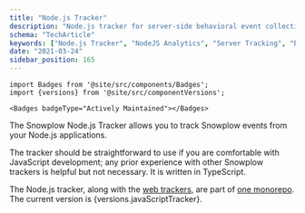 ```yaml
---
title: "Node.js Tracker"
description: "Node.js tracker for server-side behavioral event collection in JavaScript backend applications."
schema: "TechArticle"
keywords: ["Node.js Tracker", "NodeJS Analytics", "Server Tracking", "Backend Analytics", "JavaScript Server", "Server SDK"]
date: "2021-03-24"
sidebar_position: 165
---
```


```mdx-code-block
import Badges from '@site/src/components/Badges';
import {versions} from '@site/src/componentVersions';

<Badges badgeType="Actively Maintained"></Badges>
```

The Snowplow Node.js Tracker allows you to track Snowplow events from your Node.js applications.

The tracker should be straightforward to use if you are comfortable with JavaScript development; any prior experience with other Snowplow trackers is helpful but not necessary. It is written in TypeScript.

<p>The Node.js tracker, along with the <a href="/docs/sources/trackers/web-trackers/index.md">web trackers</a>, are part of <a href="https://github.com/snowplow/snowplow-javascript-tracker">one monorepo</a>. The current version is {versions.javaScriptTracker}.</p>
